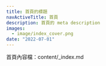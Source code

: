 ```yaml
---
title: 首頁的標題
navActiveTitle: 首頁
description: 首頁的 meta description
images:
  - image/index_cover.png
date: "2022-07-01"
---
```


首頁內容檔：content/_index.md